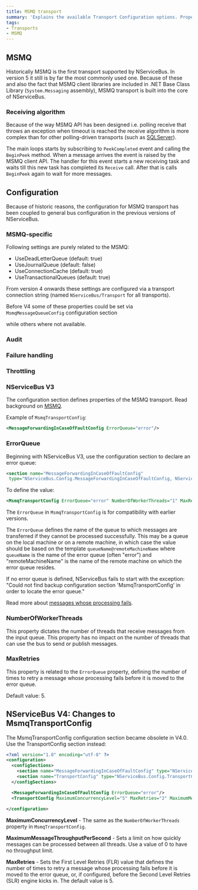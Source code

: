 ```yaml
---
title: MSMQ transport
summary: 'Explains the available Transport Configuration options. Properties of the MSMQ transport: ErrorQueue, NumberOfWorkerThreads, and MaxRetries.'
tags: 
- Transports
- MSMQ
---
```


## MSMQ

Historically MSMQ is the first transport supported by NServiceBus. In version 5 it still is by far the most commonly used one. Because of these and also the fact that MSMQ client libraries are included in .NET Base Class Library (`System.Messaging` assembly), MSMQ transport is built into the core of NServiceBus.

### Receiving algorithm

Because of the way MSMQ API has been designed i.e. polling receive that throws an exception when timeout is reached the receive algorithm is more complex than for other polling-driven transports (such as [SQLServer](SqlServer/Configuration.md)).

The main loops starts by subscribing to `PeekCompleted` event and calling the `BeginPeek` method. When a message arrives the event is raised by the MSMQ client API. The handler for this event starts a new receiving task and waits till this new task has completed its `Receive` call. After that is calls `BeginPeek` again to wait for more messages. 

## Configuration

Because of historic reasons, the configuration for MSMQ transport has been coupled to general bus configuration in the previous versions of NServiceBus.

### MSMQ-specific

Following settings are purely related to the MSMQ:

 * UseDeadLetterQueue (default: true)
 * UseJournalQueue (default: false)
 * UseConnectionCache (default: true)
 * UseTransactionalQueues (default: true)

From version 4 onwards these settings are configured via a transport connection string (named `NServiceBus/Transport` for all transports).

<!-- include MsmqTransportConnectionString -->

Before V4 some of these properties could be set via `MsmqMessageQueueConfig` configuration section

<!-- include MsmqTransportConnectionStringV4 -->

while others where not available.

### Audit

### Failure handling

### Throttling

### NServiceBus V3

The configuration section defines properties of the MSMQ transport. Read background on [MSMQ](msmq-information.md).

Example of `MsmqTransportConfig`:

```XML
<MessageForwardingInCaseOfFaultConfig ErrorQueue="error"/>
```

### ErrorQueue

Beginning with NServiceBus V3, use the configuration section to declare an error queue:

```XML
<section name="MessageForwardingInCaseOfFaultConfig" 
 type="NServiceBus.Config.MessageForwardingInCaseOfFaultConfig, NServiceBus.Core" />
```

To define the value:

```XML
<MsmqTransportConfig ErrorQueue="error" NumberOfWorkerThreads="1" MaxRetries="5"/>
```

The `ErrorQueue` in `MsmqTransportConfig` is for compatibility with earlier versions.

The `ErrorQueue` defines the name of the queue to which messages are transferred if they cannot be processed successfully. This may be a queue on the local machine or on a remote machine, in which case the value should be based on the template `queueName@remoteMachineName` where `queueName` is the name of the error queue (often "error") and
"remoteMachineName" is the name of the remote machine on which the error queue resides.

If no error queue is defined, NServiceBus fails to start with the exception: "Could not find backup configuration section 'MsmqTransportConfig' in order to locate the error queue."

Read more about [messages whose processing fails](how-do-i-handle-exceptions.md).

### NumberOfWorkerThreads

This property dictates the number of threads that receive messages from the input queue. This property has no impact on the number of threads that can use the bus to send or publish messages.

### MaxRetries

This property is related to the `ErrorQueue` property, defining the number of times to retry a message whose processing fails before it is moved to the error queue.

Default value: 5.

## NServiceBus V4: Changes to MsmqTransportConfig

The MsmqTransportConfig configuration section became obsolete in V4.0. Use the TransportConfig section instead:


```XML
<?xml version="1.0" encoding="utf-8" ?>
<configuration>
  <configSections>
    <section name="MessageForwardingInCaseOfFaultConfig" type="NServiceBus.Config.MessageForwardingInCaseOfFaultConfig, NServiceBus.Core" />
    <section name="TransportConfig" type="NServiceBus.Config.TransportConfig, NServiceBus.Core"/>
  </configSections>

  <MessageForwardingInCaseOfFaultConfig ErrorQueue="error"/>
  <TransportConfig MaximumConcurrencyLevel="5" MaxRetries="2" MaximumMessageThroughputPerSecond="0"/>
 
</configuration>
```

**MaximumConcurrencyLevel** - The same as the `NumberOfWorkerThreads` property in `MsmqTransportConfig`.

**MaximumMessageThroughputPerSecond**  - Sets a limit on how quickly messages can be processed between all threads. Use a value of 0 to have no throughput limit. 

**MaxRetries** - Sets the First Level Retries (FLR) value that defines the number of times to retry a message whose processing fails before it is moved to the error queue, or, if configured, before the Second Level Retries (SLR) engine kicks in. The default value is 5.



